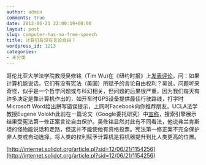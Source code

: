 ```yaml
---
author: admin
comments: true
date: 2012-06-21 22:00:19+00:00
layout: post
slug: computer-has-no-free-speech
title: 计算机有没有言论自由？
wordpress_id: 1213
categories:
- 未分类
---
```


哥伦比亚大学法学院教授吴修铭（Tim Wu)在《纽约时报》上[发表评论](https://www.nytimes.com/2012/06/20/opinion/free-speech-for-computers.html)，问：如果计算机能说话，它们有没有宪法（美国）所赋予的言论自由权利？吴说，问题听来奇怪，似乎是一个哲学问题或与科幻相关，但问题的后果很严重，因为我们每天有许多决定是靠计算机作出的，如开车时GPS设备提供最佳行驶路线，打字时Microsoft Word给出拼写错误提示，上网时Facebook向你推荐朋友。UCLA法学教授Eugene Volokh此前在一篇论文（Google委托研究）中[宣称](http://it.solidot.org/article.pl?sid=12/05/11/110212&tid=26)，搜索引擎展示结果受宪法第一修正案言论自由保护。吴修铭显然对此有不同看法，他说弗兰肯斯坦的怪物能说话和走路，但这并不能使他有资格投票。宪法第一修正案不完全保护非人类或自动选择。将人类的权利赋予计算机是将机器提升到比人类更高的位置。

[http://internet.solidot.org/article.pl?sid=12/06/21/1154256](http://internet.solidot.org/article.pl?sid=12/06/21/1154256)
